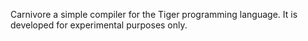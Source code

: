 Carnivore a simple compiler for the Tiger programming language. It is developed for experimental purposes only.